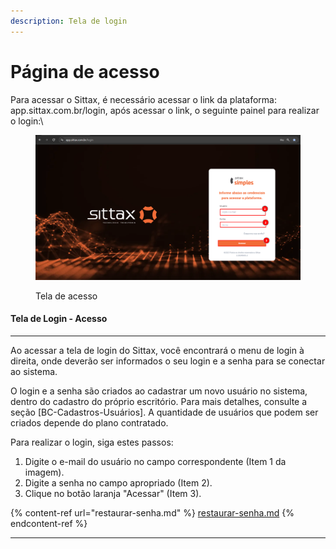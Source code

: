 ```yaml
---
description: Tela de login
---
```


# Página de acesso

Para acessar o Sittax, é necessário acessar o link da plataforma: app.sittax.com.br/login, após acessar o link, o seguinte painel para realizar o login:\


<figure><img src="../../.gitbook/assets/login passo a passa.png" alt=""><figcaption><p>Tela de acesso</p></figcaption></figure>

#### Tela de Login - Acesso

***

Ao acessar a tela de login do Sittax, você encontrará o menu de login à direita, onde deverão ser informados o seu login e a senha para se conectar ao sistema.

O login e a senha são criados ao cadastrar um novo usuário no sistema, dentro do cadastro do próprio escritório. Para mais detalhes, consulte a seção \[BC-Cadastros-Usuários]. A quantidade de usuários que podem ser criados depende do plano contratado.

Para realizar o login, siga estes passos:

1. Digite o e-mail do usuário no campo correspondente (Item 1 da imagem).
2. Digite a senha no campo apropriado (Item 2).
3. Clique no botão laranja "Acessar" (Item 3).

{% content-ref url="restaurar-senha.md" %}
[restaurar-senha.md](restaurar-senha.md)
{% endcontent-ref %}

***
